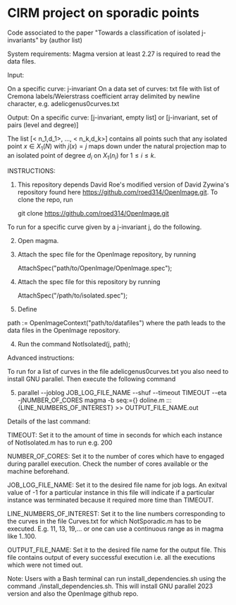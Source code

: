 
# CIRM project on sporadic points #

Code associated to the paper "Towards a classification of isolated j-invariants" by (author list)

System requirements: Magma version at least 2.27 is required to read the data files.

Input:

On a specific curve:     j-invariant
On a data set of curves: txt file with list of Cremona labels/Weierstrass coefficient array
                         delimited by newline character, e.g. adelicgenus0curves.txt

Output: 
On a specific curve:     [j-invariant, empty list] or 
                         [j-invariant, set of pairs (level and degree)]

The list [< n_1,d_1>, ..., < n_k,d_k>] contains all points such that any isolated point $x \in X_1(N)$ with $j(x)= j$ maps down under the natural projection map to an isolated point of degree $d_i$ on $X_1(n_i)$ for $1 \leq i \leq k$.

INSTRUCTIONS:

1) This repository depends David Roe's modified version of David Zywina's repository found here <https://github.com/roed314/OpenImage.git>. To clone the repo, run

   git clone https://github.com/roed314/OpenImage.git

To run for a specific curve given by a j-invariant j, do the following.

2) Open magma.

3) Attach the spec file for the OpenImage repository, by running 
      
   AttachSpec("path/to/OpenImage/OpenImage.spec");

4) Attach the spec file for this repository by running
   
   AttachSpec("/path/to/isolated.spec");

5) Define

path := OpenImageContext("path/to/datafiles") where the path leads to the data files in the OpenImage repository.

4)  Run the command NotIsolated(j, path);

Advanced instructions:

To run for a list of curves in the file adelicgenus0curves.txt you also need to install GNU parallel. Then execute the following command

5) parallel --joblog JOB_LOG_FILE_NAME --shuf --timeout TIMEOUT --eta -jNUMBER_OF_CORES magma -b seq:={} doline.m ::: {LINE_NUMBERS_OF_INTEREST} >> OUTPUT_FILE_NAME.out

Details of the last command: 

TIMEOUT: Set it to the amount of time in
seconds for which each instance of NotIsolated.m has to run e.g. 200

NUMBER_OF_CORES: Set it to the number of cores which have to engaged during
parallel execution. Check the number of cores available or the machine
beforehand.

JOB_LOG_FILE_NAME: Set it to the desired file name for job logs. An exitval
value of -1 for a particular instance in this file will indicate if a 
particular instance was terminated because it required more time than TIMEOUT.

LINE_NUMBERS_OF_INTEREST: Set it to the line numbers corresponding to the curves
in the file Curves.txt for which NotSporadic.m has to be executed. E.g. 11, 13,
19,... or one can use a continuous range as in magma like 1..100.

OUTPUT_FILE_NAME: Set it to the desired file name for the output file. This file
contains output of every successful execution i.e. all the executions which were
not timed out.  


Note: Users with a Bash terminal can run install_dependencies.sh using the command ./install_dependencies.sh. This will install GNU parallel 2023 version and also the OpenImage github repo.


